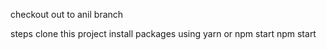 checkout out to anil branch 


steps 
clone this project 
install packages using yarn or npm 
start npm start
